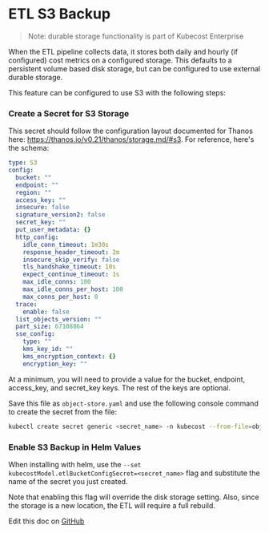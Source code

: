 ETL S3 Backup
=============

> Note: durable storage functionality is part of Kubecost Enterprise

When the ETL pipeline collects data, it stores both daily and hourly (if configured) cost metrics on a configured storage. This defaults to a persistent volume based disk storage, but can be configured to use external durable storage.

This feature can be configured to use S3 with the following steps:

### Create a Secret for S3 Storage
This secret should follow the configuration layout documented for Thanos here: https://thanos.io/v0.21/thanos/storage.md/#s3. For reference, here's the schema:
```yaml
type: S3
config:
  bucket: ""
  endpoint: ""
  region: ""
  access_key: ""
  insecure: false
  signature_version2: false
  secret_key: ""
  put_user_metadata: {}
  http_config:
    idle_conn_timeout: 1m30s
    response_header_timeout: 2m
    insecure_skip_verify: false
    tls_handshake_timeout: 10s
    expect_continue_timeout: 1s
    max_idle_conns: 100
    max_idle_conns_per_host: 100
    max_conns_per_host: 0
  trace:
    enable: false
  list_objects_version: ""
  part_size: 67108864
  sse_config:
    type: ""
    kms_key_id: ""
    kms_encryption_context: {}
    encryption_key: ""
```
At a minimum, you will need to provide a value for the bucket, endpoint, access_key, and secret_key keys. The rest of the keys are optional.

Save this file as `object-store.yaml` and use the following console command to create the secret from the file:
```bash
kubectl create secret generic <secret_name> -n kubecost --from-file=object-store.yaml
```

### Enable S3 Backup in Helm Values

When installing with helm, use the `--set kubecostModel.etlBucketConfigSecret=<secret_name>` flag and substitute the name of the secret you just created. 

Note that enabling this flag will override the disk storage setting. Also, since the storage is a new location, the ETL will require a full rebuild.

Edit this doc on [GitHub](https://github.com/kubecost/docs/blob/main/etl-s3-backup.md)

<!--- {"article":"4407601815191","section":"4402815636375","permissiongroup":"1500001277122"} --->